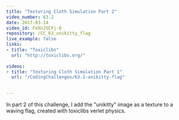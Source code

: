 ```yaml
---
title: "Texturing Cloth Simulation Part 2"
video_number: 63.2
date: 2017-03-14
video_id: FeXnJSCFj-Q
repository: /CC_63_unikitty_flag
live_example: false
links:
- title: "Toxiclibs"  
  url: "http://toxiclibs.org/"
  
videos:
- title: "Texturing Cloth Simulation Part 1"
  url: "/CodingChallenges/63.1-unikitty-flag"

  
---
```


In part 2 of this challenge, I add the "unikitty" image as a texture to a waving flag, created with toxiclibs verlet physics.

